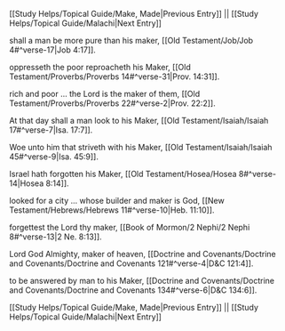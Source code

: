 [[Study Helps/Topical Guide/Make, Made|Previous Entry]]  ||  [[Study Helps/Topical Guide/Malachi|Next Entry]]

 shall a man be more pure than his maker, [[Old Testament/Job/Job 4#^verse-17|Job 4:17]].

 oppresseth the poor reproacheth his Maker, [[Old Testament/Proverbs/Proverbs 14#^verse-31|Prov. 14:31]].

 rich and poor ... the Lord is the maker of them, [[Old Testament/Proverbs/Proverbs 22#^verse-2|Prov. 22:2]].

 At that day shall a man look to his Maker, [[Old Testament/Isaiah/Isaiah 17#^verse-7|Isa. 17:7]].

 Woe unto him that striveth with his Maker, [[Old Testament/Isaiah/Isaiah 45#^verse-9|Isa. 45:9]].

 Israel hath forgotten his Maker, [[Old Testament/Hosea/Hosea 8#^verse-14|Hosea 8:14]].

 looked for a city ... whose builder and maker is God, [[New Testament/Hebrews/Hebrews 11#^verse-10|Heb. 11:10]].

 forgettest the Lord thy maker, [[Book of Mormon/2 Nephi/2 Nephi 8#^verse-13|2 Ne. 8:13]].

 Lord God Almighty, maker of heaven, [[Doctrine and Covenants/Doctrine and Covenants/Doctrine and Covenants 121#^verse-4|D&C 121:4]].

 to be answered by man to his Maker, [[Doctrine and Covenants/Doctrine and Covenants/Doctrine and Covenants 134#^verse-6|D&C 134:6]].

[[Study Helps/Topical Guide/Make, Made|Previous Entry]]  ||  [[Study Helps/Topical Guide/Malachi|Next Entry]]